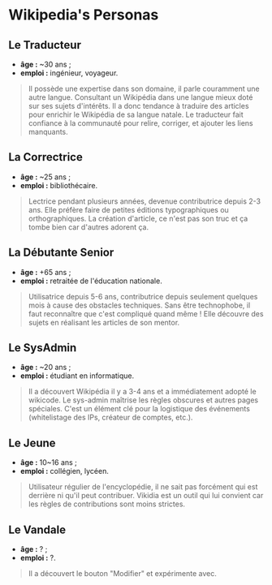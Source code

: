 # Wikipedia's Personas

## Le Traducteur

* **âge :** ~30 ans ;
* **emploi :** ingénieur, voyageur.

> Il possède une expertise dans son domaine, il parle couramment une autre langue.
> Consultant un Wikipédia dans une langue mieux doté sur ses sujets d'intérêts.
> Il a donc tendance à traduire des articles pour enrichir le Wikipédia de sa langue natale.
> Le traducteur fait  confiance à la communauté pour relire, corriger, et ajouter les liens manquants.


## La Correctrice

* **âge :** ~25 ans ;
* **emploi :** bibliothécaire.

> Lectrice pendant plusieurs années, devenue contributrice depuis 2-3 ans.
> Elle préfère faire de petites éditions typographiques ou orthographiques. 
> La création d'article, ce n'est pas son truc et ça tombe bien car d'autres adorent ça.


## La Débutante Senior

* **âge :** +65 ans ;
* **emploi :** retraitée de l'éducation nationale.

> Utilisatrice depuis 5-6 ans, contributrice depuis seulement quelques mois à cause des obstacles techniques.
> Sans être technophobe, il faut reconnaître que c'est compliqué quand même !
> Elle découvre des sujets en réalisant les articles de son mentor.


## Le SysAdmin

* **âge :** ~20 ans ;
* **emploi :** étudiant en informatique.

> Il a découvert Wikipédia il y a 3-4 ans et a immédiatement adopté le wikicode.
> Le sys-admin maîtrise les règles obscures et autres pages spéciales.
> C'est un élément clé pour la logistique des événements (whitelistage des IPs, créateur de comptes, etc.). 

## Le Jeune

* **âge :** 10~16 ans ;
* **emploi :** collégien, lycéen.

> Utilisateur régulier de l'encyclopédie, il ne sait pas forcément qui est derrière ni qu'il peut contribuer.
> Vikidia est un outil qui lui convient car les règles de contributions sont moins strictes.

## Le Vandale

* **âge :** ? ;
* **emploi :** ?.

> Il a découvert le bouton "Modifier" et expérimente avec.
